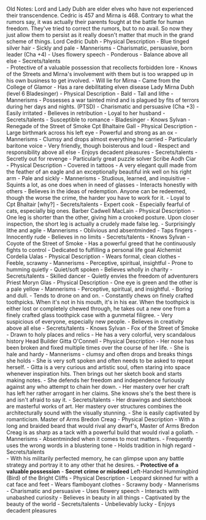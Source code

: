 Old Notes:
	Lord and Lady Dubh are elder elves who have not experienced their transcendence. Cedric is 457 and Mirna is 468. Contrary to what the rumors say, it was actually their parents fought at the battle for human freedom. They've tried to correct the rumors, but to no avail. So now they just allow them to persist as it really doesn't matter that much in the grand scheme of things.
	 Lord Cedric Dubh
		- Physical Description
	       - Blue tinged silver hair
	    - Sickly and pale
		- Mannerisms
	        - Charismatic, persuasive, born leader (Cha +4)
		    - Uses flowery speech
		    - Ponderous
		    - Balance above all else
		- Secrets/talents    
		    - Protective of a valuable possession that recollects forbidden lore
		    - Knows of the Streets and Mirna's involvement with them but is too wrapped up in his own business to get involved.
	           - Will lie for Mirna
		    - Came from the College of Glamor
		    - Has a rare debilitating elven disease
	 Lady Mirna Dubh (level 6 Bladesinger)
		- Physical Description
	        - Bald
		    - Tall and lithe
		- Mannerisms
			- Possesses a war tainted mind and is plagued by fits of terrors during her days and nights. (PTSD)
		    - Charismatic and persuasive (Cha +3)
		    - Easily irritated
		    - Believes in retribution
		    - Loyal to her husband
		- Secrets/talents
	        - Susceptible to romance
		    - Bladesinger
		    - Knows Sylvan
		    - Renegade of the Street of Smoke
	 Cpt Bhaltaire Gall
		- Physical Description
	        - Large birthmark across his left eye
		    - Powerful and strong as an ox
		- Mannerisms
	        - Clumsy and drops almost everything he carried
			- Particularly baritone voice
			- Very friendly, though boisterous and loud
			- Respect and responsibility above all else
			- Enjoys decadent pleasures
		- Secrets/talents
	        - Secretly out for revenge
		    - Particularly great puzzle solver
	 Scribe Aodh Ciar
		- Physical Description
	        - Covered in tattoos
            - A very elegant quill made from the feather of an eagle and an exceptionally beautiful ink well on his right arm
		    - Pale and sickly
		- Mannerisms
	        - Studious, learned, and inquisitive
		    - Squints a lot, as one does when in need of glasses
		    - Interacts honestly with others
		    - Believes in the ideas of redemption. Anyone can be redeemed, though the worse the crime, the harder you have to work for it.
		    - Loyal to Cpt Bhaltair [why?]
		- Secrets/talents
	        - Expert cook
		    - Especially fearful of cats, especially big ones.
	 Barber Cadwell MacLain
		- Physical Description
	        - One leg is shorter than the other, giving him a crooked posture. Upon closer inspection, the short leg is actually a crudely made false leg.
		    - Surprisingly lithe and agile
		- Mannerisms
	        - Oblivious and absentminded
		    - Taps fingers
		    - Innocently rude
		    - Believes in no limits
		- Secrets/talents
	        - Knows Sylvan
		    - Coyote of the Street of Smoke
		    - Has a powerful greed that he continuously fights to control
		    - Dedicated to fulfilling a personal life goal
	 Alchemist Cordelia Ualas
		- Physical Description
	        - Wears formal, clean clothes
		    - Feeble, scrawny
		- Mannerisms
	        - Perceptive, spiritual, insightful
		    - Prone to humming quietly
		    - Quiet/soft spoken
		    - Believes wholly in charity
		- Secrets/talents
	        - Skilled dancer
		    - Quietly envies the freedom of adventurers
	 Priest Moryn Glas
		- Physical Description
		    - One eye is green and the other is a pale yellow
		- Mannerisms
	        - Perceptive, spiritual, and insightful.
		    - Boring and dull.
		    - Tends to drone on and on.
			- Constantly chews on finely crafted toothpicks. When it's not in his mouth, it's in his ear. When the toothpick is either lost or completely chewed through, he takes out a new one from a finely crafted glass toothpick case with a gunmetal filigree.
		    - Very suspicious of everyone, especially new people.
		    - Believes in creativity above all else
		- Secrets/talents
	        - Knows Sylvan
		    - Fox of the Street of Smoke
		    - Drawn to holy places and relics
		    - He has a very colorful, very scandalous history
	 Head Builder Gitta O'Connell
		- Physical Description
	        - Her nose has been broken and fixed multiple times over the course of her life.
		    - She is hale and hardy
		- Mannerisms
			- clumsy and often drops and breaks things she holds
		    - She is very soft spoken and often needs to be asked to repeat herself.
		    - Gitta is a very curious and artistic soul, often staring into space whenever inspiration hits. Then brings out her sketch book and starts making notes.
		    - She defends her freedom and independence furiously against any who attempt to chain her down.
		    - Her mastery over her craft has left her rather arrogant in her claims. She knows she's the best there is and isn't afraid to say it.
		- Secrets/talents
	        - Her drawings and sketchbook are masterful works of art. Her mastery over structures combines the architecturally sound with the visually stunning.
		    - She is easily captivated by romanticism.
	 Master of Arms Bredon Creag
		- Physical Description
	        - With a long and braided beard that would rival any dwarf's, Master of Arms Bredon Creag is as sharp as a tack with a powerful build that would rival a goliath.
		- Mannerisms
	        - Absentminded when it comes to most matters.
		    - Frequently uses the wrong words in a blustering tone
		    - Holds tradition in high regard
		- Secrets/talents    
		    - With his militarily perfected memory, he can glimpse upon any battle strategy and portray it to any other that he desires.
		    - **Protective of a valuable possession**
		    - **Secret crime or misdeed**
	 Left-Handed Hummingbird (Bird) of the Bright Cliffs
		- Physical Description
			- Leopard skinned fur with a cat face and feet
		    - Wears flamboyant clothes
		    - Scrawny body
		- Mannerisms
	        - Charismatic and persuasive
		    - Uses flowery speech
		    - Interacts with unabashed curiosity
		    - Believes in beauty in all things
		    - Captivated by the beauty of the world
		- Secrets/talents
	        - Unbelievably lucky
		    - Enjoys decadent pleasures
